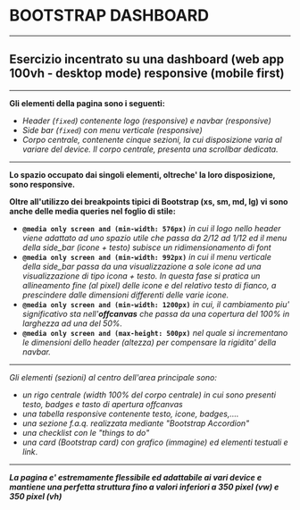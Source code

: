 # BOOTSTRAP DASHBOARD #

---

## Esercizio incentrato su una dashboard (web app 100vh - desktop mode) responsive (mobile first) ##

---

**Gli elementi della pagina sono i seguenti:**
- *Header (`fixed`) contenente logo (responsive) e navbar (responsive)*
- *Side bar (`fixed`) con menu verticale (responsive)*
- *Corpo centrale, contenente cinque sezioni, la cui disposizione varia al variare del device. Il corpo centrale, presenta una scrollbar dedicata.*

---

**Lo spazio occupato dai singoli elementi, oltreche' la loro disposizione, sono responsive.**

**Oltre all'utilizzo dei breakpoints tipici di Bootstrap (xs, sm, md, lg) vi sono anche delle media queries nel foglio di stile:**

- **`@media only screen and (min-width: 576px)`** *in cui il logo nello header viene adattato ad uno spazio utile che passa da 2/12 ad 1/12 ed il menu della side_bar (icone + testo) subisce un ridimensionamento di font*
- **`@media only screen and (min-width: 992px)`** *in cui il menu verticale della side_bar passa da una visualizzazione a sole icone ad una visualizzazione di tipo icona + testo. In questa fase si pratica un allineamento fine (al pixel) delle icone e del relativo testo di fianco, a prescindere dalle dimensioni differenti delle varie icone.*
- **`@media only screen and (min-width: 1200px)`** *in cui, il cambiamento piu' significativo sta nell'**offcanvas** che passa da una copertura del 100% in larghezza ad una del 50%.*
- **`@media only screen and (max-height: 500px)`** *nel quale si incrementano le dimensioni dello header (altezza) per compensare la rigidita' della navbar.*

---

*Gli elementi (sezioni) al centro dell'area principale sono:*

- *un rigo centrale (width 100% del corpo centrale) in cui sono presenti testo, badges e tasto di apertura offcanvas*
- *una tabella responsive contenente testo, icone, badges,....*
- *una sezione f.a.q. realizzata mediante "Bootstrap Accordion"*
- *una checklist con le "things to do"*
- *una card (Bootstrap card) con grafico (immagine) ed elementi testuali e link*.

---

***La pagina e' estremamente flessibile ed adattabile ai vari device e mantiene una perfetta struttura fino a valori inferiori a 350 pixel (vw) e 350 pixel (vh)***